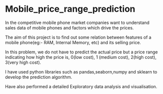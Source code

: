 # Mobile_price_range_prediction

In the competitive mobile phone market companies want to understand sales data of mobile phones and factors which drive the prices.

The aim of this project is to find out some relation between features of a mobile phone(eg:- RAM, Internal Memory, etc) and its selling price.

In this problem, we do not have to predict the actual price but a price range indicating how high the price is, 0(low cost), 1 (medium cost), 2(high cost), 3(very high cost).

I have used python libraries such as pandas,seaborn,numpy and sklearn to develop the prediction algorithm.

Have also performed a detailed Exploratory data analysis and visualisation.




